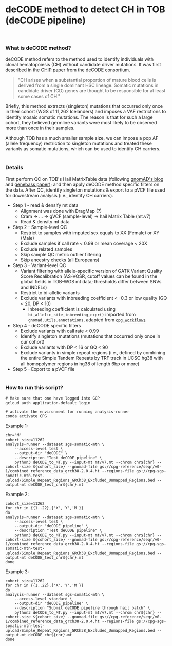 # deCODE method to detect CH in TOB (deCODE pipeline)
<br>

### What is deCODE method?

deCODE method refers to the method used to identify individuals with clonal hematopoiesis (CH) without candidate driver mutations. It was first described in the [CHIP paper](https://ashpublications.org/blood/article/130/6/742/36791/Clonal-hematopoiesis-with-and-without-candidate) from the deCODE consortium. 
> "CH arises when a substantial proportion of mature blood cells is derived from a single dominant HSC lineage. Somatic mutations in candidate driver (CD) genes are thought to be responsible for at least some cases of CH."    

Briefly, this method extracts (singleton) mutations that occurred only once in their cohort (WGS of 11,262 Icelanders) and imposes a VAF restrictions to identify mosaic somatic mutations. The reason is that for such a large cohort, they believed germline variants were most likely to be observed more than once in their samples. 
 
Although TOB has a much smaller sample size, we can impose a pop AF (allele frequency) restriction to singleton mutations and treated these variants as somatic mutations, which can be used to identify CH carriers.
<br><br>

### Details

First perform QC on TOB's Hail MatrixTable data (following [gnomAD's blog](https://gnomad.broadinstitute.org/news/2020-10-gnomad-v3-1-new-content-methods-annotations-and-data-availability/) and [genebass paper](https://www.sciencedirect.com/science/article/pii/S2666979X22001100?via%3Dihub)); and then apply deCODE method specific filters on the data. After QC, identify singleton mutations & export to a pVCF file used for downstream analysis (i.e., identify CH carriers).

* Step 1 - read & densify mt data
    * Alignment was done with DragMap (?)
    * Cram -> ... -> gVCF (sample-level) -> hail Matrix Table (mt.v7)
    * Read & density mt data 
* Step 2 - Sample-level QC
    * Restrict to samples with imputed sex equals to XX (Female) or XY (Male)
    * Exclude samples if call rate < 0.99 or mean coverage < 20X
    * Exclude related samples
    * Skip sample QC metric outlier filtering
    * Skip ancestry checks (all Europeans)
* Step 3 - Variant-level QC
    * Variant filtering with allele-specific version of GATK Variant Quality Score Recalibration (AS-VQSR, cutoff values can be found in the global fields in TOB-WGS mt data; thresholds differ between SNVs and INDELs)
    * Restrict to bi-allelic variants 
    * Exclude variants with inbreeding coefficient < -0.3 or low quality (GQ < 20, DP < 10)
        * Inbreeding coefficient is calculated using `bi_allelic_site_inbreeding_expr()` imported from `gnomad.utils.annotations`, adapted from [`cpg_workflows`](https://github.com/populationgenomics/production-pipelines/blob/main/cpg_workflows/large_cohort/frequencies.py)
* Step 4 - deCODE specific filters
    * Exclude variants with call rate < 0.99
    * Identify singleton mutations (mutations that occurred only once in our cohort)
    * Exclude variants with DP < 16 or GQ < 90
    * Exclude variants in simple repeat regions (i.e., defined by combining the entire Simple Tandem Repeats by TRF track in UCSC hg38 with all homopolymer regions in hg38 of length 6bp or more)
* Step 5 - Export to a pVCF file
<br><br>

### How to run this script?

```
# Make sure that one have logged into GCP
gcloud auth application-default login

# activate the environment for running analysis-runner
conda activate CPG
```

Example 1:
```
chr="M"
cohort_size=11262
analysis-runner --dataset sgs-somatic-mtn \
    --access-level test \
    --output-dir "deCODE" \
    --description "Test deCODE pipeline" \
    python3 deCODE_to_MT.py --input-mt mt/v7.mt --chrom chr${chr} --cohort-size ${cohort_size} --gnomad-file gs://cpg-reference/seqr/v0-1/combined_reference_data_grch38-2.0.4.ht --regions-file gs://cpg-sgs-somatic-mtn-test-upload/Simple_Repeat_Regions_GRCh38_Excluded_Unmapped_Regions.bed --output-mt deCODE_test_chr${chr}.mt
```    

Example 2:
```
cohort_size=11262
for chr in {{1..22},{'X','Y','M'}}
do
analysis-runner --dataset sgs-somatic-mtn \
    --access-level test \
    --output-dir "deCODE_pipeline" \
    --description "Test deCODE pipeline" \
    python3 deCODE_to_MT.py --input-mt mt/v7.mt --chrom chr${chr} --cohort-size ${cohort_size} --gnomad-file gs://cpg-reference/seqr/v0-1/combined_reference_data_grch38-2.0.4.ht --regions-file gs://cpg-sgs-somatic-mtn-test-upload/Simple_Repeat_Regions_GRCh38_Excluded_Unmapped_Regions.bed --output-mt deCODE_test_chr${chr}.mt
done
```

Example 3:
```
cohort_size=11262
for chr in {{1..22},{'X','Y','M'}}
do
analysis-runner --dataset sgs-somatic-mtn \
    --access-level standard \
    --output-dir "deCODE_pipeline" \
    --description "Submit deCODE pipeline through hail batch" \
    python3 deCODE_to_MT.py --input-mt mt/v7.mt --chrom chr${chr} --cohort-size ${cohort_size} --gnomad-file gs://cpg-reference/seqr/v0-1/combined_reference_data_grch38-2.0.4.ht --regions-file gs://cpg-sgs-somatic-mtn-test-upload/Simple_Repeat_Regions_GRCh38_Excluded_Unmapped_Regions.bed --output-mt deCODE_chr${chr}.mt 
done
```

